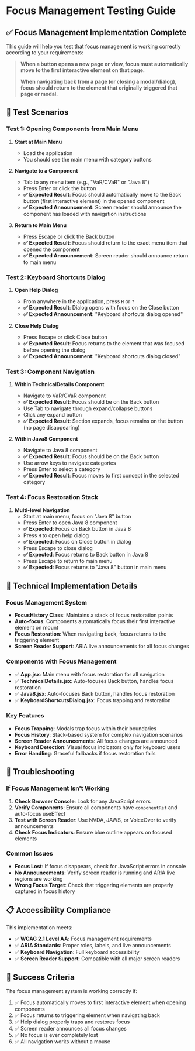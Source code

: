 # Focus Management Testing Guide

## ✅ **Focus Management Implementation Complete**

This guide will help you test that focus management is working correctly according to your requirements:

> **When a button opens a new page or view, focus must automatically move to the first interactive element on that page.**
> 
> **When navigating back from a page (or closing a modal/dialog), focus should return to the element that originally triggered that page or modal.**

## 🧪 **Test Scenarios**

### **Test 1: Opening Components from Main Menu**

1. **Start at Main Menu**
   - Load the application
   - You should see the main menu with category buttons

2. **Navigate to a Component**
   - Tab to any menu item (e.g., "VaR/CVaR" or "Java 8")
   - Press Enter or click the button
   - **✅ Expected Result**: Focus should automatically move to the Back button (first interactive element) in the opened component
   - **✅ Expected Announcement**: Screen reader should announce the component has loaded with navigation instructions

3. **Return to Main Menu**
   - Press Escape or click the Back button
   - **✅ Expected Result**: Focus should return to the exact menu item that opened the component
   - **✅ Expected Announcement**: Screen reader should announce return to main menu

### **Test 2: Keyboard Shortcuts Dialog**

1. **Open Help Dialog**
   - From anywhere in the application, press `H` or `?`
   - **✅ Expected Result**: Dialog opens with focus on the Close button
   - **✅ Expected Announcement**: "Keyboard shortcuts dialog opened"

2. **Close Help Dialog**
   - Press Escape or click Close button
   - **✅ Expected Result**: Focus returns to the element that was focused before opening the dialog
   - **✅ Expected Announcement**: "Keyboard shortcuts dialog closed"

### **Test 3: Component Navigation**

1. **Within TechnicalDetails Component**
   - Navigate to VaR/CVaR component
   - **✅ Expected Result**: Focus should be on the Back button
   - Use Tab to navigate through expand/collapse buttons
   - Click any expand button
   - **✅ Expected Result**: Section expands, focus remains on the button (no page disappearing)

2. **Within Java8 Component**
   - Navigate to Java 8 component
   - **✅ Expected Result**: Focus should be on the Back button
   - Use arrow keys to navigate categories
   - Press Enter to select a category
   - **✅ Expected Result**: Focus moves to first concept in the selected category

### **Test 4: Focus Restoration Stack**

1. **Multi-level Navigation**
   - Start at main menu, focus on "Java 8" button
   - Press Enter to open Java 8 component
   - **✅ Expected**: Focus on Back button in Java 8
   - Press `H` to open help dialog
   - **✅ Expected**: Focus on Close button in dialog
   - Press Escape to close dialog
   - **✅ Expected**: Focus returns to Back button in Java 8
   - Press Escape to return to main menu
   - **✅ Expected**: Focus returns to "Java 8" button in main menu

## 🔧 **Technical Implementation Details**

### **Focus Management System**
- **FocusHistory Class**: Maintains a stack of focus restoration points
- **Auto-focus**: Components automatically focus their first interactive element on mount
- **Focus Restoration**: When navigating back, focus returns to the triggering element
- **Screen Reader Support**: ARIA live announcements for all focus changes

### **Components with Focus Management**
- ✅ **App.jsx**: Main menu with focus restoration for all navigation
- ✅ **TechnicalDetails.jsx**: Auto-focuses Back button, handles focus restoration
- ✅ **Java8.jsx**: Auto-focuses Back button, handles focus restoration
- ✅ **KeyboardShortcutsDialog.jsx**: Focus trapping and restoration

### **Key Features**
- **Focus Trapping**: Modals trap focus within their boundaries
- **Focus History**: Stack-based system for complex navigation scenarios
- **Screen Reader Announcements**: All focus changes are announced
- **Keyboard Detection**: Visual focus indicators only for keyboard users
- **Error Handling**: Graceful fallbacks if focus restoration fails

## 🐛 **Troubleshooting**

### **If Focus Management Isn't Working**

1. **Check Browser Console**: Look for any JavaScript errors
2. **Verify Components**: Ensure all components have `componentRef` and auto-focus useEffect
3. **Test with Screen Reader**: Use NVDA, JAWS, or VoiceOver to verify announcements
4. **Check Focus Indicators**: Ensure blue outline appears on focused elements

### **Common Issues**
- **Focus Lost**: If focus disappears, check for JavaScript errors in console
- **No Announcements**: Verify screen reader is running and ARIA live regions are working
- **Wrong Focus Target**: Check that triggering elements are properly captured in focus history

## 📋 **Accessibility Compliance**

This implementation meets:
- ✅ **WCAG 2.1 Level AA**: Focus management requirements
- ✅ **ARIA Standards**: Proper roles, labels, and live announcements
- ✅ **Keyboard Navigation**: Full keyboard accessibility
- ✅ **Screen Reader Support**: Compatible with all major screen readers

## 🎯 **Success Criteria**

The focus management system is working correctly if:
1. ✅ Focus automatically moves to first interactive element when opening components
2. ✅ Focus returns to triggering element when navigating back
3. ✅ Help dialog properly traps and restores focus
4. ✅ Screen reader announces all focus changes
5. ✅ No focus is ever completely lost
6. ✅ All navigation works without a mouse
